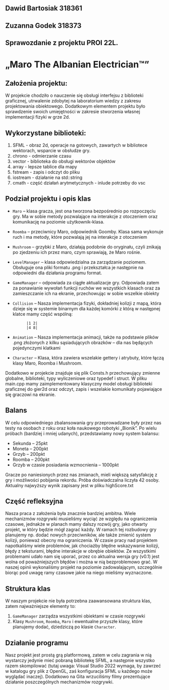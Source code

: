 ## Dawid Bartosiak 318361
## Zuzanna Godek 318373
## Sprawozdanie z projektu PROI 22L.
# „Maro The Albanian Electrician™”
## Założenia projektu:
W projekcie chodziło o nauczenie się obsługi interfejsu z biblioteki graficznej, utrwalenie zdobytej na laboratorium wiedzy z zakresu projektowania obiektowego. Dodatkowym elementem projektu było sprawdzenie swoich umiejętności w zakresie stworzenia własnej implementacji fizyki w grze 2d.
## Wykorzystane biblioteki:
1. SFML - obraz 2d, operacje na gotowych, zawartych w bibliotece
wektorach, wsparcie w obsłudze gry.
2. chrono - odmierzanie czasu
3. vector - biblioteka do obsługi wektorów objektów
4. array - lepsze tablice dla mapy
5. fstream - zapis i odczyt do pliku
6. iostream - działanie na std::string
7. cmath - część działań arytmetycznych - inlude potrzeby do vsc
## Podział projektu i opis klas
- `Maro` – klasa gracza, jest ona tworzona bezpośrednio po
rozpoczęciu gry. Ma w sobie metody pozwalające na interakcje z
otoczeniem oraz komunikację na poziomie użytkownik-klasa.
- `Roomba` – przeciwnicy Maro, odpowiednik Goomby. Klasa sama
wykonuje ruch i ma metody, które pozwalają jej na interakcje z
otoczeniem
- `Mushroom` – grzybki z Maro, działają podobnie do oryginału,
czyli znikają po zjedzeniu ich przez maro, czym sprawiają, że
Maro rośnie.
- `LevelManager` – klasa odpowiedzialna za zarządzanie poziomem.
Obsługuje ona pliki formatu .png i przekształca je następnie na
odpowiedni dla działania programu format.
- `GameManager` – odpowiada za ciągłe aktualizacje gry.
Odpowiada zatem za ponawianie wywołań funkcji ruchów we
wszystkich klasach oraz za zamieszczanie ich na ekranie,
przechowując w sobie wszelkie obiekty
- `Collision` – Nasza implementacja fizyki, dokładniej kolizji z
mapą, która dzieje się w systemie binarnym dla każdej komórki z
którą w następnej klatce mamy część wspólną:

            |1 2|
            |4 8|

- `Animation` – Nasza implementacja animacji, także na podstawie
plików .png złożonych z kilku sąsiadujących obrazków – dla nas
będących pojedynczymi klatkami
- `Character` – Klasa, która zawiera wszelakie gettery i atrybuty,
które łączą klasy Maro, Roomba i Mushroom.

Dodatkowo w projekcie znajduje się plik Consts.h przechowujący
zmienne globalne, biblioteki, typy wyliczeniowe oraz typedef i
struct. W pliku main.cpp mamy zaimplementowany klasyczny
model obsługi biblioteki graficznej do gier2d oraz odczyt, zapis i
wszelakie komunikaty pojawiające się graczowi na ekranie.
## Balans
W celu odpowiedniego zbalansowania gry przeprowadzane były
przez nas testy na osobach z roku oraz koła naukowego robotyki
„Bionik”. Po wielu próbach (bardziej i mniej udanych),
przedstawiamy nowy system balansu:
- Sekunda – 25pkt
- Moneta – 200pkt
- Grzyb – 200pkt
- Roomba – 200pkt
- Grzyb w czasie posiadania wzmocnienia – 1000pkt

Gracze po naniesionych przez nas zmianach, mieli większą
satysfakcję z gry i możliwości pobijania rekordu. Próba
doświadczalna liczyła 42 osoby. Aktualny najwyższy wynik
zapisany jest w pliku highScore.txt
## Część refleksyjna
Nasza praca z założenia była znacznie bardziej ambitna. Wiele
mechanizmów rozgrywki musieliśmy wyciąć ze względu na
ograniczenia czasowe, jednakże w planach mamy dalszy rozwój gry,
jako otwarty projekt, w który będzie mógł zagrać każdy. W ramach tej
rozbudowy gry planujemy np. dodać nowych przeciwników, ale także zmienić
system kolizji, ponieważ obecny ma ograniczenia. W czasie
pracy nad projektem napotkaliśmy wiele problemów, jak chociażby
błędne wskazywanie kolizji, błędy z teksturami, błędne interakcje w
obrębie obiektów. Ze wszystkimi problemami udało nam się uporać,
przez co aktualna wersja gry (v0.1) jest wolna od poważniejszych
błędów i można w nią bezproblemowo grać. W naszej opinii
wykonaliśmy projekt na poziomie zadowalającym, szczególnie
biorąc pod uwagę ramy czasowe jakie na niego mieliśmy
wyznaczone.
## Struktura klas
W naszym projekcie nie była potrzebna zaawansowana struktura
klas, zatem najważniejsze elementy to:
1. `GameManager` zarządza wszystkimi obiektami w czasie
rozgrywki
2. Klasy `Mushroom`, `Roomba`, `Maro` i ewentualne przyszłe
klasy, które planujemy dodać, dziedziczą po klasie
`Character`.
## Działanie programu
Nasz projekt jest prostą grą platformową, zatem w celu
zagrania w nią wystarczy jedynie mieć pobraną bibliotekę SFML, a
następnie wszystko razem skompilować (tutaj uwaga: Visual Studio
2022 wymaga, by zawrzeć w katalogu gry plik z OpenGL, zaś
konfiguracja SFML u każdego może wyglądać inaczej).
Dodatkowo na Gita wrzuciliśmy filmy prezentujące działanie
poszczególnych mechanizmów rozgrywki.
